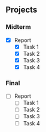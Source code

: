 ## Projects

### Midterm

- [x] Report
  - [x] Task 1
  - [x] Task 2
  - [x] Task 3
  - [x] Task 4

### Final

- [ ] Report
  - [ ] Task 1
  - [ ] Task 2
  - [ ] Task 3
  - [ ] Task 4
